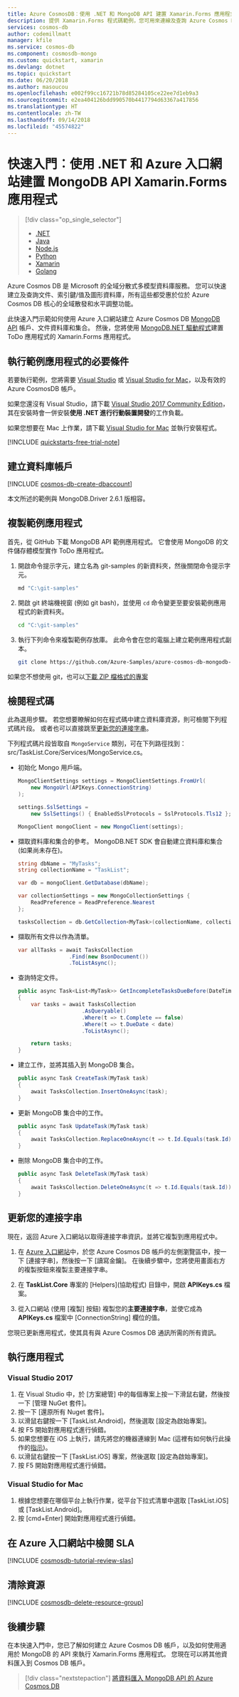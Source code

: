 ```yaml
---
title: Azure CosmosDB︰使用 .NET 和 MongoDB API 建置 Xamarin.Forms 應用程式 | Microsoft Docs
description: 提供 Xamarin.Forms 程式碼範例，您可用來連線及查詢 Azure Cosmos DB MongoDB API
services: cosmos-db
author: codemillmatt
manager: kfile
ms.service: cosmos-db
ms.component: cosmosdb-mongo
ms.custom: quickstart, xamarin
ms.devlang: dotnet
ms.topic: quickstart
ms.date: 06/20/2018
ms.author: masoucou
ms.openlocfilehash: e002f99cc16721b78d85284105ce22ee7d1eb9a3
ms.sourcegitcommit: e2ea404126bdd990570b4417794d63367a417856
ms.translationtype: HT
ms.contentlocale: zh-TW
ms.lasthandoff: 09/14/2018
ms.locfileid: "45574822"
---
```

# <a name="quickstart-build-a-mongodb-api-xamarinforms-app-with-net-and-the-azure-portal"></a>快速入門︰使用 .NET 和 Azure 入口網站建置 MongoDB API Xamarin.Forms 應用程式

> [!div class="op_single_selector"]
> * [.NET](create-mongodb-dotnet.md)
> * [Java](create-mongodb-java.md)
> * [Node.js](create-mongodb-nodejs.md)
> * [Python](create-mongodb-flask.md)
> * [Xamarin](create-mongodb-xamarin.md)
> * [Golang](create-mongodb-golang.md)
>  

Azure Cosmos DB 是 Microsoft 的全域分散式多模型資料庫服務。 您可以快速建立及查詢文件、索引鍵/值及圖形資料庫，所有這些都受惠於位於 Azure Cosmos DB 核心的全域散發和水平調整功能。

此快速入門示範如何使用 Azure 入口網站建立 Azure Cosmos DB [MongoDB API](mongodb-introduction.md) 帳戶、文件資料庫和集合。 然後，您將使用 [MongoDB.NET 驅動程式](https://docs.mongodb.com/ecosystem/drivers/csharp/)建置 ToDo 應用程式的 Xamarin.Forms 應用程式。

## <a name="prerequisites-to-run-the-sample-app"></a>執行範例應用程式的必要條件

若要執行範例，您將需要 [Visual Studio](https://www.visualstudio.com/downloads/) 或 [Visual Studio for Mac](https://visualstudio.microsoft.com/vs/mac/)，以及有效的 Azure CosmosDB 帳戶。

如果您還沒有 Visual Studio，請下載 [Visual Studio 2017 Community Edition](https://www.visualstudio.com/downloads/)，其在安裝時會一併安裝**使用 .NET 進行行動裝置開發**的工作負載。

如果您想要在 Mac 上作業，請下載 [Visual Studio for Mac](https://visualstudio.microsoft.com/vs/mac/) 並執行安裝程式。

[!INCLUDE [quickstarts-free-trial-note](../../includes/quickstarts-free-trial-note.md)]

<a id="create-account"></a>

## <a name="create-a-database-account"></a>建立資料庫帳戶

[!INCLUDE [cosmos-db-create-dbaccount](../../includes/cosmos-db-create-dbaccount-mongodb.md)]

本文所述的範例與 MongoDB.Driver 2.6.1 版相容。

## <a name="clone-the-sample-app"></a>複製範例應用程式

首先，從 GitHub 下載 MongoDB API 範例應用程式。 它會使用 MongoDB 的文件儲存體模型實作 ToDo 應用程式。

1. 開啟命令提示字元，建立名為 git-samples 的新資料夾，然後關閉命令提示字元。

    ```bash
    md "C:\git-samples"
    ```

2. 開啟 git 終端機視窗 (例如 git bash)，並使用 `cd` 命令變更至要安裝範例應用程式的新資料夾。

    ```bash
    cd "C:\git-samples"
    ```

3. 執行下列命令來複製範例存放庫。 此命令會在您的電腦上建立範例應用程式副本。

    ```bash
    git clone https://github.com/Azure-Samples/azure-cosmos-db-mongodb-xamarin-getting-started.git
    ```

如果您不想使用 git，也可以[下載 ZIP 檔格式的專案](https://github.com/Azure-Samples/azure-cosmos-db-mongodb-xamarin-getting-started/archive/master.zip)

## <a name="review-the-code"></a>檢閱程式碼

此為選用步驟。 若您想要瞭解如何在程式碼中建立資料庫資源，則可檢閱下列程式碼片段。 或者也可以直接跳至[更新您的連接字串](#update-your-connection-string)。

下列程式碼片段皆取自 `MongoService` 類別，可在下列路徑找到：src/TaskList.Core/Services/MongoService.cs。

* 初始化 Mongo 用戶端。
    ```cs
    MongoClientSettings settings = MongoClientSettings.FromUrl(
        new MongoUrl(APIKeys.ConnectionString)
    );

    settings.SslSettings =
        new SslSettings() { EnabledSslProtocols = SslProtocols.Tls12 };

    MongoClient mongoClient = new MongoClient(settings);
    ```

* 擷取資料庫和集合的參考。 MongoDB.NET SDK 會自動建立資料庫和集合 (如果尚未存在)。
    ```cs
    string dbName = "MyTasks";
    string collectionName = "TaskList";

    var db = mongoClient.GetDatabase(dbName);

    var collectionSettings = new MongoCollectionSettings {
        ReadPreference = ReadPreference.Nearest
    };

    tasksCollection = db.GetCollection<MyTask>(collectionName, collectionSettings);
    ```
* 擷取所有文件以作為清單。
    ```cs
    var allTasks = await TasksCollection
                    .Find(new BsonDocument())
                    .ToListAsync();
    ```

* 查詢特定文件。
    ```cs
    public async Task<List<MyTask>> GetIncompleteTasksDueBefore(DateTime date)
    {
        var tasks = await TasksCollection
                        .AsQueryable()
                        .Where(t => t.Complete == false)
                        .Where(t => t.DueDate < date)
                        .ToListAsync();

        return tasks;
    }
    ```

* 建立工作，並將其插入到 MongoDB 集合。
    ```cs
    public async Task CreateTask(MyTask task)
    {
        await TasksCollection.InsertOneAsync(task);
    }
    ```

* 更新 MongoDB 集合中的工作。
    ```cs
    public async Task UpdateTask(MyTask task)
    {
        await TasksCollection.ReplaceOneAsync(t => t.Id.Equals(task.Id), task);
    }
    ```

* 刪除 MongoDB 集合中的工作。
    ```cs
    public async Task DeleteTask(MyTask task)
    {
        await TasksCollection.DeleteOneAsync(t => t.Id.Equals(task.Id));
    }
    ```

<a id="update-your-connection-string"></a>

## <a name="update-your-connection-string"></a>更新您的連接字串

現在，返回 Azure 入口網站以取得連接字串資訊，並將它複製到應用程式中。

1. 在 [Azure 入口網站](http://portal.azure.com/)中，於您 Azure Cosmos DB 帳戶的左側瀏覽區中，按一下 [連接字串]，然後按一下 [讀寫金鑰]。 在後續步驟中，您將使用畫面右方的複製按鈕來複製主要連接字串。

2. 在 **TaskList.Core** 專案的 [Helpers]\(協助程式\) 目錄中，開啟 **APIKeys.cs** 檔案。

3. 從入口網站 (使用 [複製] 按鈕) 複製您的**主要連接字串**，並使它成為 **APIKeys.cs** 檔案中 [ConnectionString] 欄位的值。

您現已更新應用程式，使其具有與 Azure Cosmos DB 通訊所需的所有資訊。

## <a name="run-the-app"></a>執行應用程式

### <a name="visual-studio-2017"></a>Visual Studio 2017

1. 在 Visual Studio 中，於 [方案總管] 中的每個專案上按一下滑鼠右鍵，然後按一下 [管理 NuGet 套件]。
2. 按一下 [還原所有 Nuget 套件]。
3. 以滑鼠右鍵按一下 [TaskList.Android]，然後選取 [設定為啟始專案]。
4. 按 F5 開始對應用程式進行偵錯。
5. 如果您想要在 iOS 上執行，請先將您的機器連線到 Mac (這裡有如何執行此操作的[指示](https://docs.microsoft.com/xamarin/ios/get-started/installation/windows/introduction-to-xamarin-ios-for-visual-studio))。
6. 以滑鼠右鍵按一下 [TaskList.iOS] 專案，然後選取 [設定為啟始專案]。
7. 按 F5 開始對應用程式進行偵錯。

### <a name="visual-studio-for-mac"></a>Visual Studio for Mac

1. 根據您想要在哪個平台上執行作業，從平台下拉式清單中選取 [TaskList.iOS] 或 [TaskList.Android]。
2. 按 [cmd+Enter] 開始對應用程式進行偵錯。

## <a name="review-slas-in-the-azure-portal"></a>在 Azure 入口網站中檢閱 SLA

[!INCLUDE [cosmosdb-tutorial-review-slas](../../includes/cosmos-db-tutorial-review-slas.md)]

## <a name="clean-up-resources"></a>清除資源

[!INCLUDE [cosmosdb-delete-resource-group](../../includes/cosmos-db-delete-resource-group.md)]

## <a name="next-steps"></a>後續步驟

在本快速入門中，您已了解如何建立 Azure Cosmos DB 帳戶，以及如何使用適用於 MongoDB 的 API 來執行 Xamarin.Forms 應用程式。 您現在可以將其他資料匯入到 Cosmos DB 帳戶。

> [!div class="nextstepaction"]
> [將資料匯入 MongoDB API 的 Azure Cosmos DB](mongodb-migrate.md)